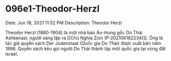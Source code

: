 # 096e1-Theodor-Herzl

Date: Jun 18, 2021 11:52 PM
Description: Theodor Herzl

Theodor Herzl (1860-1904) là một nhà báo Áo-Hung gốc Do Thái Ashkenazi, người sáng lập ra [[Chủ Nghĩa Zion (P-202106182234)]]. Ông là tác giả quyển sách Der Judenstaat (Quốc gia Do Thái) được xuất bản năm 1896. Quyển sách kêu gọi người Do Thái thành lập một quốc gia tại vùng đất Israel.